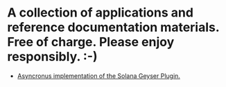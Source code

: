 # A collection of applications and reference documentation materials. Free of charge. Please enjoy responsibly. :-)
* [Asyncronus implementation of the Solana Geyser Plugin.](solana/plugin)
